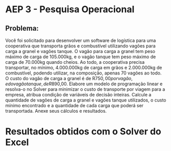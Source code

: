 # AEP 3 - Pesquisa Operacional
## Problema:
Você foi solicitado para desenvolver um software de logística para uma cooperativa que transporta grãos e combustível utilizando vagões para carga a granel e vagões tanque. O vagão para carga a granel tem peso máximo de carga de 105.000kg, e o vagão tanque tem peso máximo de carga de 70.000kg quando cheios. Ao todo, a cooperativa precisa transportar, no mínimo, 4.000.000kg de carga em grãos e 2.000.000kg de combustível, podendo utilizar, na composição, apenas 70 vagões ao todo. O custo do vagão de carga a granel é de R$750,00 por vagão, e do vagão tanque, de R$890,00. Elabore um modelo de programação linear e resolva-o no Solver para minimizar o custo de transporte por viagem para a empresa, atribua condição de variáveis de decisão inteiras. Calcule a quantidade de vagões de carga a granel e vagões tanque utilizados, o custo mínimo encontrado e a quantidade de cada carga que poderá ser transportada. Anexe seus cálculos e resultados.

# Resultados obtidos com o Solver do Excel
